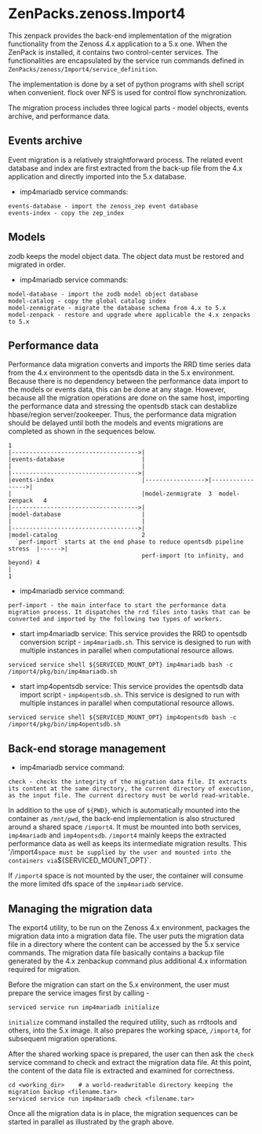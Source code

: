 ZenPacks.zenoss.Import4
=======================
This zenpack provides the back-end implementation of the migration functionality from the Zenoss 4.x application to a 5.x one. When the ZenPack is installed, it contains two control-center services. The functionalities are encapsulated by the service run commands defined in `ZenPacks/zenoss/Import4/service_definition`.

The implementation is done by a set of python programs with shell script when convenient. flock over NFS is used for control flow synchronization.

The migration process includes three logical parts - model objects, events archive, and performance data. 

Events archive
--------------
Event migration is a relatively straightforward process. The related event database and index are first extracted from the back-up file from the 4.x application and directly imported into the 5.x database.

* imp4mariadb service commands:
```
events-database - import the zenoss_zep event database
events-index - copy the zep_index
```

Models
------
zodb keeps the model object data. The object data must be restored and migrated in order. 
* imp4mariadb service commands:
```
model-database - import the zodb model object database
model-catalog - copy the global catalog index
model-zenmigrate - migrate the database schema from 4.x to 5.x
model-zenpack - restore and upgrade where applicable the 4.x zenpacks to 5.x
```

Performance data
----------------
Performance data migration converts and imports the RRD time series data from the 4.x environment to the opentsdb data in the 5.x environment. Because there is no dependency between the performance data import to the models or events data, this can be done at any stage. However, because all the migration operations are done on the same host, importing the performance data and stressing the opentsdb stack can destablize hbase/region server/zookeeper. Thus, the performance data migration should be delayed until both the models and events migrations are completed as shown in the sequences below.


```
1
|------------------------------------>|
|events-database                      |
|                                     |
|------------------------------------>|
|events-index                         |----------------->|----------------->|
|                                     |model-zenmigrate  3  model-zenpack   4
|------------------------------------>|
|model-database                       |
|                                     |
|------------------------------------>|
|model-catalog                        2
  `perf-import` starts at the end phase to reduce opentsdb pipeline stress  |------>|
                                      perf-import (to infinity, and beyond) 4 
|
1
```

* imp4mariadb service command:
```
perf-import - the main interface to start the performance data migration process. It dispatches the rrd files into tasks that can be converted and imported by the following two types of workers.
```

 * start imp4mariadb service:
This service provides the RRD to opentsdb conversion script - `imp4mariadb.sh`. This service is designed to run with multiple instances in parallel when computational resource allows.
```
serviced service shell ${SERVICED_MOUNT_OPT} imp4mariadb bash -c /import4/pkg/bin/imp4mariadb.sh
```

 * start imp4opentsdb service:
This service provides the opentsdb data import script - `imp4opentsdb.sh`. This service is designed to run with multiple instances in parallel when computational resource allows.
```
serviced service shell ${SERVICED_MOUNT_OPT} imp4opentsdb bash -c /import4/pkg/bin/imp4opentsdb.sh
```

Back-end storage management
------------------
* imp4mariadb service command:
```
check - checks the integrity of the migration data file. It extracts its content at the same directory, the current directory of execution, as the input file. The current directory must be world read-writable.
```
In addition to the use of `${PWD}`, which is automatically mounted into the container as `/mnt/pwd`, the back-end implementation is also structured around a shared space `/import4`. It must be mounted into both services, `imp4mariadb` and `imp4opentsdb`. `/import4` mainly keeps the extracted performance data as well as keeps its intermediate migration results. This '/import4` space must be supplied by the user and mounted into the containers via `${SERVICED_MOUNT_OPT}`.

If `/import4` space is not mounted by the user, the container will consume the more limited dfs space of the `imp4mariadb` service.

Managing the migration data
---------------------------
The export4 utility, to be run on the Zenoss 4.x environment, packages the migration data into a migration data file. The user puts the migration data file in a directory where the content can be accessed by the 5.x service commands. The migration data file basically contains a backup file generated by the 4.x zenbackup command plus additional 4.x information required for migration.

Before the migration can start on the 5.x environment, the user must prepare the service images first by calling -
```
serviced service run imp4mariadb initialize
```

`initialize` command installed the required utility, such as rrdtools and others, into the 5.x image. It also prepares the working space, `/import4`, for subsequent migration operations.

After the shared working space is prepared, the user can then ask the `check` service command to check and extract the migration data file. At this point, the content of the data file is extracted and examined for correctness.

```
cd <working_dir>    # a world-readwritable directory keeping the migration backup <filename.tar>
serviced service run imp4mariadb check <filename.tar>
```
Once all the migration data is in place, the migration sequences can be started in parallel as illustrated by the graph above.

